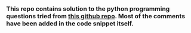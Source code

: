 ### This repo contains solution to the python programming questions tried from [this github repo](https://github.com/zhiwehu/Python-programming-exercises/blob/master/100%2B%20Python%20challenging%20programming%20exercises.txt). Most of the comments have been added in the code snippet itself.